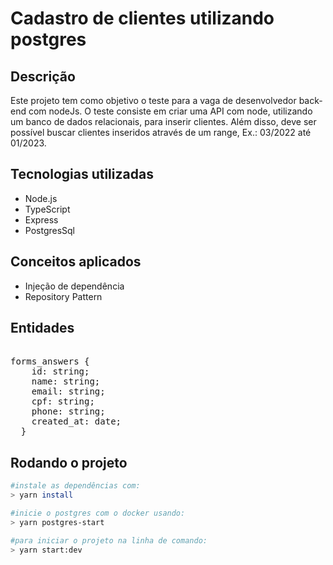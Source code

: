 # Cadastro de clientes utilizando postgres

## Descrição

Este projeto tem como objetivo o teste para a vaga de desenvolvedor back-end com nodeJs. O teste consiste em criar uma API com node, utilizando um banco de dados relacionais, para inserir clientes. Além disso, deve ser possível buscar clientes inseridos através de um range, Ex.: 03/2022 até 01/2023.

## Tecnologias utilizadas

- Node.js
- TypeScript
- Express
- PostgresSql

## Conceitos aplicados

- Injeção de dependência
- Repository Pattern

## Entidades

<pre>

forms_answers {
    id: string;
    name: string;
    email: string;
    cpf: string;
    phone: string;
    created_at: date;
  }
</pre>

## Rodando o projeto

```bash
#instale as dependências com:
> yarn install
```

```bash
#inicie o postgres com o docker usando:
> yarn postgres-start
```

```bash
#para iniciar o projeto na linha de comando:
> yarn start:dev
```
